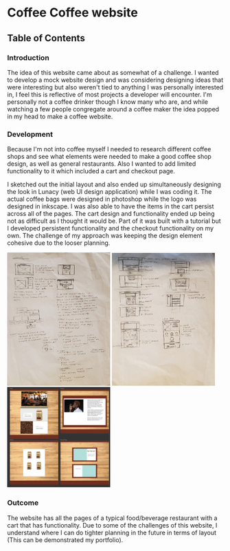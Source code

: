 # Coffee Coffee website

## Table of Contents



### Introduction

The idea of this website came about as somewhat of a challenge. I wanted to develop a mock website design and was considering designing ideas that were interesting but also weren't tied to anything I was personally interested in, I feel this is reflective of most projects a developer will encounter. I'm personally not a coffee drinker though I know many who are, and while watching a few people congregate around a coffee maker the idea popped in my head to make a coffee website.

### Development 

Because I'm not into coffee myself I  needed to research different coffee shops and see what elements were needed to make a good coffee shop design, as well as general restaurants. Also I wanted to add limited functionality to it which included a cart and checkout page. 

I sketched out the initial layout and also ended up simultaneously designing the look in Lunacy (web UI design application) while I was coding it. The actual coffee bags were designed in photoshop while the logo was designed in inkscape. I was also able to have the items in the cart persist across all of the pages. The cart design and functionality ended up being not as difficult as I thought it would be. Part of it was built with a tutorial but I developed persistent functionality and the checkout functionality on my own. The challenge of my approach was keeping the design element cohesive due to the looser planning. 

<img src="Images/coffeecoffeelayoutdrawings.jpg" width="240px" alt="concept and initial layouts"> 
<span><img src="Images/coffeecoffeelayoutdrawings-2.jpg" alt="concept and initial layouts 2" width="240px"></span> 
<span><img src="Images/lunacyimg.png" width="240px" alt="layout in lunacy"></span>


### Outcome

The website has all the pages of a typical food/beverage restaurant with a cart that has functionality. Due to some of the challenges of this website, I understand where I can do tighter planning in the future in terms of layout (This can be demonstrated my portfolio).